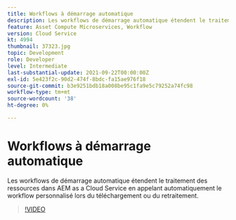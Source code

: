 ```yaml
---
title: Workflows à démarrage automatique
description: Les workflows de démarrage automatique étendent le traitement des ressources en appelant automatiquement le workflow personnalisé lors du chargement ou du retraitement.
feature: Asset Compute Microservices, Workflow
version: Cloud Service
kt: 4994
thumbnail: 37323.jpg
topic: Development
role: Developer
level: Intermediate
last-substantial-update: 2021-09-22T00:00:00Z
exl-id: 5e423f2c-90d2-474f-8bdc-fa15ae976f18
source-git-commit: b3e9251bdb18a008be95c1fa9e5c79252a74fc98
workflow-type: tm+mt
source-wordcount: '38'
ht-degree: 0%

---
```


# Workflows à démarrage automatique

Les workflows de démarrage automatique étendent le traitement des ressources dans AEM as a Cloud Service en appelant automatiquement le workflow personnalisé lors du téléchargement ou du retraitement.

>[!VIDEO](https://video.tv.adobe.com/v/37323?quality=12&learn=on)
